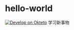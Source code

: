 # hello-world

[![Develop on Okteto](https://okteto.com/develop-okteto.svg)](https://cloud.okteto.com/deploy?repository=https://github.com/vscwjm/hello-world)
学习新事物
